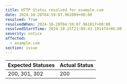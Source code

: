 ```yaml
---
title: HTTP Status resolved for example.com
date: 2024-10-28T04:59:07.961009+00:00
resolved: True
resolvedWhen: 2024-10-28T04:59:07.961017+00:00
resolvedStartTime: 2024-10-25T21:09:43.191474+00:00
severity: notice
affected:
  - example.com
section: issue
---
```


| Expected Statuses | Actual Status  |
|-------------------|----------------|
| 200, 301, 302 | 200 |
